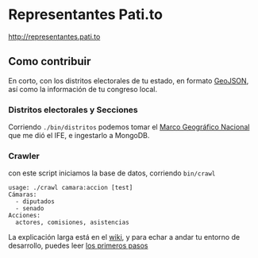 # Representantes Pati.to

http://representantes.pati.to

## Como contribuir

En corto, con los distritos electorales de tu estado, en formato [GeoJSON](http://geojson.org), así como la información de tu congreso local.

### Distritos electorales y Secciones
Corriendo `./bin/distritos` podemos tomar el [Marco Geográfico Nacional](https://github.com/unRob/informacion-publica) que me dió el IFE, e ingestarlo a MongoDB.


### Crawler
con este script iniciamos la base de datos, corriendo `bin/crawl`

```text
usage: ./crawl camara:accion [test]
Cámaras:
  - diputados
  - senado
Acciones:
  actores, comisiones, asistencias
```

La explicación larga está en el [wiki](../../wiki/Como-contribuir), y para echar a andar tu entorno de desarrollo, puedes leer [los primeros pasos](../../wiki/First-RUN,-Forrest!-RUN!)
